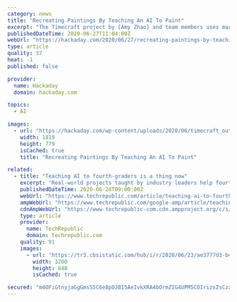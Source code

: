 ```yaml
---
category: news
title: "Recreating Paintings By Teaching An AI To Paint"
excerpt: "The Timecraft project by [Amy Zhao] and team members uses machine learning to figure out a way how an existing painting may have been originally been painted, stroke by stroke. In their paper"
publishedDateTime: 2020-06-27T11:04:00Z
webUrl: "https://hackaday.com/2020/06/27/recreating-paintings-by-teaching-an-ai-to-paint/"
type: article
quality: 37
heat: -1
published: false

provider:
  name: Hackaday
  domain: hackaday.com

topics:
  - AI

images:
  - url: "https://hackaday.com/wp-content/uploads/2020/06/timecraft_outputs_vs_real.jpg"
    width: 1819
    height: 779
    isCached: true
    title: "Recreating Paintings By Teaching An AI To Paint"

related:
  - title: "Teaching AI to fourth-graders is a thing now"
    excerpt: "Real-world projects taught by industry leaders help fourth-graders understand AI in an innovative way, an alternative to cranking out a learn-to-code factory."
    publishedDateTime: 2020-06-24T09:00:00Z
    webUrl: "https://www.techrepublic.com/article/teaching-ai-to-fourth-graders-is-a-thing-now/"
    ampWebUrl: "https://www.techrepublic.com/google-amp/article/teaching-ai-to-fourth-graders-is-a-thing-now/"
    cdnAmpWebUrl: "https://www-techrepublic-com.cdn.ampproject.org/c/s/www.techrepublic.com/google-amp/article/teaching-ai-to-fourth-graders-is-a-thing-now/"
    type: article
    provider:
      name: TechRepublic
      domain: techrepublic.com
    quality: 91
    images:
      - url: "https://tr3.cbsistatic.com/hub/i/r/2020/06/23/ae3777d3-b430-4d47-867d-c4acd0aa296f/resize/1200x/a43663c878d6831ebf3e25149e0be50c/create-learn-kid.jpg"
        width: 1200
        height: 840
        isCached: true

secured: "m4OFiGtnyjaGgGmsS5C6e8pOJBI5AeIvkXRA4bOrmZIG4UPM5COIrizxZsCzaFYmpNkU/519TKKhmeswc27EJ6ChncUHd6QVbydL3/YyV7mKS+H0uB7KRKmFIBKo8T+6GXnY4arTdGVP8CoFltn3QIZDuK+Qr4lPd8v3o/yi+n3m0wqI/S6oCanMv3SWlkczvsjshh0TpzS+ViaTf0FgqvrpHXeGho2clKXyn/3HA6U/KiXpi4tRJqtD24lZ3WSZRHVYddmHSmm3N2Szq1CnwPpg4QnyZWqpCdDsvikoVEpv37AfHtenGRo2LrlPJDJ2Frpj3fwpXJHZyaTQgK4jtA==;VNMT9RBJcNlqnb3N6hGvSQ=="
---
```



